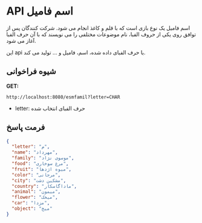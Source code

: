 # API اسم فامیل

اسم فامیل یک نوع بازی است که با قلم و کاغذ انجام می شود. شرکت کنندگان پس از توافق روی یکی از حروف الفبا، نام موضوعات مختلفی را می نویسند که با آن حرف الفبا آغاز می شود.

این api با حرف الفبای داده شده، اسم، فامیل و ... تولید می کند.

## شیوه فراخوانی

**GET:**

```
http://localhost:8080/esmfamil?letter=CHAR
```


- letter: حرف الفبای انتخاب شده

## فرمت پاسخ

```json
{
  "letter": "م",
  "name": "مهرداد",
  "family": "موسوی نژاد",
  "food": "مرغ سوخاری",
  "fruit": "میوه اژدها",
  "color": "مرجانی",
  "city": "مشکین دشت",
  "country": "ماداگاسکار",
  "animal": "میمون",
  "flower": "میخک",
  "car": "مزدا",
  "object": "میخ"
}
```